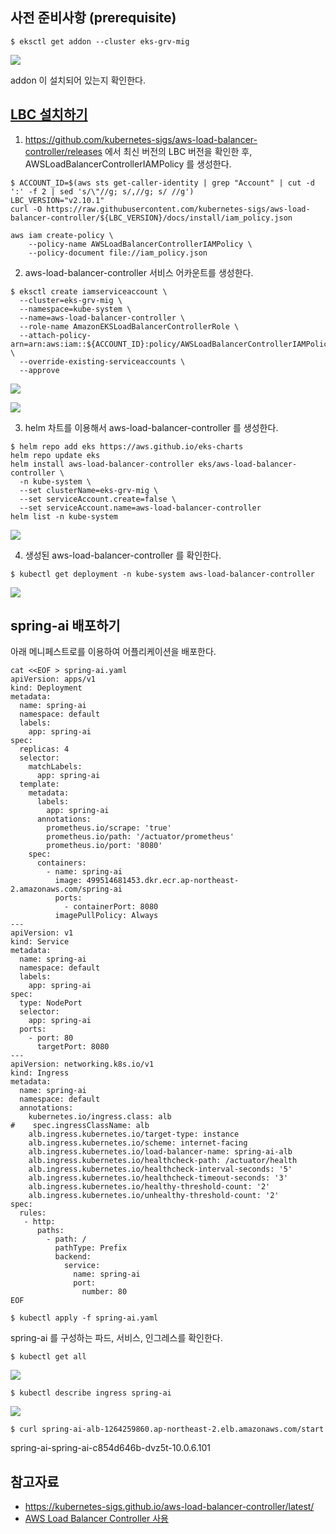 ## 사전 준비사항 (prerequisite) ##
```
$ eksctl get addon --cluster eks-grv-mig
```
![](https://github.com/gnosia93/eks-grv-mig/blob/main/tutorial/images/eks-addon.png)

addon 이 설치되어 있는지 확인한다.


## [LBC 설치하기](https://docs.aws.amazon.com/eks/latest/userguide/aws-load-balancer-controller.html) ##

1. https://github.com/kubernetes-sigs/aws-load-balancer-controller/releases 에서 최신 버전의 LBC 버전을 확인한 후, AWSLoadBalancerControllerIAMPolicy 를 생성한다.  
```
$ ACCOUNT_ID=$(aws sts get-caller-identity | grep "Account" | cut -d ':' -f 2 | sed 's/\"//g; s/,//g; s/ //g')
LBC_VERSION="v2.10.1"
curl -O https://raw.githubusercontent.com/kubernetes-sigs/aws-load-balancer-controller/${LBC_VERSION}/docs/install/iam_policy.json

aws iam create-policy \
    --policy-name AWSLoadBalancerControllerIAMPolicy \
    --policy-document file://iam_policy.json
```

2. aws-load-balancer-controller 서비스 어카운트를 생성한다.  
```
$ eksctl create iamserviceaccount \
  --cluster=eks-grv-mig \
  --namespace=kube-system \
  --name=aws-load-balancer-controller \
  --role-name AmazonEKSLoadBalancerControllerRole \
  --attach-policy-arn=arn:aws:iam::${ACCOUNT_ID}:policy/AWSLoadBalancerControllerIAMPolicy \
  --override-existing-serviceaccounts \
  --approve
```
![](https://github.com/gnosia93/eks-grv-mig/blob/main/tutorial/images/lbc-sa-1.png)

![](https://github.com/gnosia93/eks-grv-mig/blob/main/tutorial/images/lbc-sa-2.png)

3. helm 차트를 이용해서 aws-load-balancer-controller 를 생성한다.
```
$ helm repo add eks https://aws.github.io/eks-charts
helm repo update eks
helm install aws-load-balancer-controller eks/aws-load-balancer-controller \
  -n kube-system \
  --set clusterName=eks-grv-mig \
  --set serviceAccount.create=false \
  --set serviceAccount.name=aws-load-balancer-controller
helm list -n kube-system
```
![](https://github.com/gnosia93/eks-grv-mig/blob/main/tutorial/images/lbc-sa-4.png)


4. 생성된 aws-load-balancer-controller 를 확인한다.  
```
$ kubectl get deployment -n kube-system aws-load-balancer-controller
```
![](https://github.com/gnosia93/eks-grv-mig/blob/main/tutorial/images/lbc-sa-3.png)


## spring-ai 배포하기  ##

아래 메니페스트로를 이용하여 어플리케이션을 배포한다. 
```
cat <<EOF > spring-ai.yaml
apiVersion: apps/v1
kind: Deployment
metadata:
  name: spring-ai
  namespace: default
  labels:
    app: spring-ai
spec:
  replicas: 4
  selector:
    matchLabels:
      app: spring-ai
  template:
    metadata:
      labels:
        app: spring-ai
      annotations:
        prometheus.io/scrape: 'true'                         
        prometheus.io/path: '/actuator/prometheus'     
        prometheus.io/port: '8080'			 
    spec:
      containers:
        - name: spring-ai
          image: 499514681453.dkr.ecr.ap-northeast-2.amazonaws.com/spring-ai
          ports:
            - containerPort: 8080
          imagePullPolicy: Always
---
apiVersion: v1
kind: Service
metadata:
  name: spring-ai
  namespace: default
  labels:
    app: spring-ai
spec:
  type: NodePort
  selector:
    app: spring-ai
  ports:
    - port: 80
      targetPort: 8080
---
apiVersion: networking.k8s.io/v1
kind: Ingress
metadata:
  name: spring-ai
  namespace: default
  annotations:
    kubernetes.io/ingress.class: alb
#    spec.ingressClassName: alb
    alb.ingress.kubernetes.io/target-type: instance
    alb.ingress.kubernetes.io/scheme: internet-facing
    alb.ingress.kubernetes.io/load-balancer-name: spring-ai-alb
    alb.ingress.kubernetes.io/healthcheck-path: /actuator/health
    alb.ingress.kubernetes.io/healthcheck-interval-seconds: '5'
    alb.ingress.kubernetes.io/healthcheck-timeout-seconds: '3'
    alb.ingress.kubernetes.io/healthy-threshold-count: '2'
    alb.ingress.kubernetes.io/unhealthy-threshold-count: '2'
spec:
  rules:
   - http:
      paths:
        - path: /
          pathType: Prefix
          backend:
            service:
              name: spring-ai
              port:
                number: 80
EOF
```
```
$ kubectl apply -f spring-ai.yaml
```

spring-ai 를 구성하는 파드, 서비스, 인그레스를 확인한다.
```
$ kubectl get all
```
![](https://github.com/gnosia93/eks-grv-mig/blob/main/tutorial/images/ingress-1.png)

```
$ kubectl describe ingress spring-ai
```
![](https://github.com/gnosia93/eks-grv-mig/blob/main/tutorial/images/ingress-2.png)

```
$ curl spring-ai-alb-1264259860.ap-northeast-2.elb.amazonaws.com/start
```
spring-ai-spring-ai-c854d646b-dvz5t-10.0.6.101


## 참고자료 ##

* https://kubernetes-sigs.github.io/aws-load-balancer-controller/latest/
* [AWS Load Balancer Controller 사용](https://nauco.tistory.com/89)


